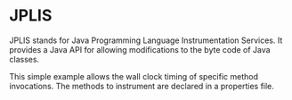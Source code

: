 # JPLIS

JPLIS stands for Java Programming Language Instrumentation Services. It provides a Java API for allowing modifications to the byte code of Java classes. 

This simple example allows the wall clock timing of specific method invocations. The methods to instrument are declared in a properties file.